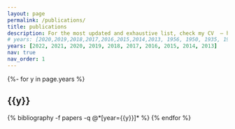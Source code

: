 ```yaml
---
layout: page
permalink: /publications/
title: publications
description: For the most updated and exhaustive list, check my CV  – https://bit.ly/vishesh-cv-doc
# years: [2020,2019,2018,2017,2016,2015,2014,2013, 1956, 1950, 1935, 1905]
years: [2022, 2021, 2020, 2019, 2018, 2017, 2016, 2015, 2014, 2013]
nav: true
nav_order: 1
---
```

<!-- _pages/publications.md -->
<div class="publications">

{%- for y in page.years %}
  <h2 class="year">{{y}}</h2>
  {% bibliography -f papers -q @*[year={{y}}]* %}
{% endfor %}

</div>
